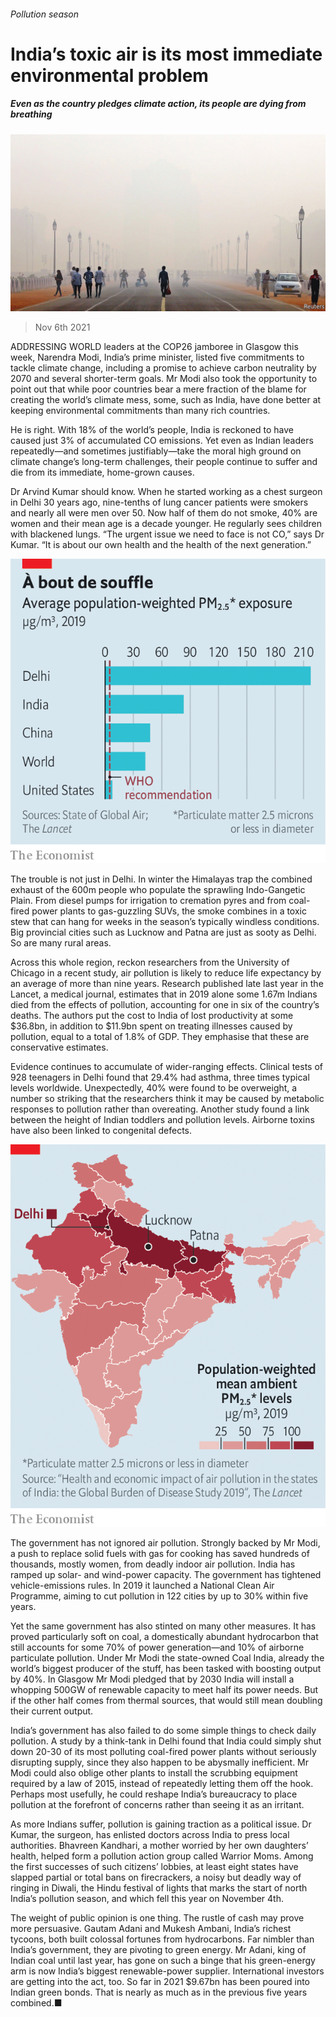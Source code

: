 ###### Pollution season

# India’s toxic air is its most immediate environmental problem 

##### Even as the country pledges climate action, its people are dying from breathing 

![image](images/20211106_ASP002_0.jpg) 

> Nov 6th 2021 

ADDRESSING WORLD leaders at the COP26 jamboree in Glasgow this week, Narendra Modi, India’s prime minister, listed five commitments to tackle climate change, including a promise to achieve carbon neutrality by 2070 and several shorter-term goals. Mr Modi also took the opportunity to point out that while poor countries bear a mere fraction of the blame for creating the world’s climate mess, some, such as India, have done better at keeping environmental commitments than many rich countries.

He is right. With 18% of the world’s people, India is reckoned to have caused just 3% of accumulated CO emissions. Yet even as Indian leaders repeatedly—and sometimes justifiably—take the moral high ground on climate change’s long-term challenges, their people continue to suffer and die from its immediate, home-grown causes.


Dr Arvind Kumar should know. When he started working as a chest surgeon in Delhi 30 years ago, nine-tenths of lung cancer patients were smokers and nearly all were men over 50. Now half of them do not smoke, 40% are women and their mean age is a decade younger. He regularly sees children with blackened lungs. “The urgent issue we need to face is not CO,” says Dr Kumar. “It is about our own health and the health of the next generation.”

![image](images/20211106_ASC014.png) 


The trouble is not just in Delhi. In winter the Himalayas trap the combined exhaust of the 600m people who populate the sprawling Indo-Gangetic Plain. From diesel pumps for irrigation to cremation pyres and from coal-fired power plants to gas-guzzling SUVs, the smoke combines in a toxic stew that can hang for weeks in the season’s typically windless conditions. Big provincial cities such as Lucknow and Patna are just as sooty as Delhi. So are many rural areas.

Across this whole region, reckon researchers from the University of Chicago in a recent study, air pollution is likely to reduce life expectancy by an average of more than nine years. Research published late last year in the Lancet, a medical journal, estimates that in 2019 alone some 1.67m Indians died from the effects of pollution, accounting for one in six of the country’s deaths. The authors put the cost to India of lost productivity at some $36.8bn, in addition to $11.9bn spent on treating illnesses caused by pollution, equal to a total of 1.8% of GDP. They emphasise that these are conservative estimates.

Evidence continues to accumulate of wider-ranging effects. Clinical tests of 928 teenagers in Delhi found that 29.4% had asthma, three times typical levels worldwide. Unexpectedly, 40% were found to be overweight, a number so striking that the researchers think it may be caused by metabolic responses to pollution rather than overeating. Another study found a link between the height of Indian toddlers and pollution levels. Airborne toxins have also been linked to congenital defects.

![image](images/20211106_ASM910.png) 


The government has not ignored air pollution. Strongly backed by Mr Modi, a push to replace solid fuels with gas for cooking has saved hundreds of thousands, mostly women, from deadly indoor air pollution. India has ramped up solar- and wind-power capacity. The government has tightened vehicle-emissions rules. In 2019 it launched a National Clean Air Programme, aiming to cut pollution in 122 cities by up to 30% within five years.

Yet the same government has also stinted on many other measures. It has proved particularly soft on coal, a domestically abundant hydrocarbon that still accounts for some 70% of power generation—and 10% of airborne particulate pollution. Under Mr Modi the state-owned Coal India, already the world’s biggest producer of the stuff, has been tasked with boosting output by 40%. In Glasgow Mr Modi pledged that by 2030 India will install a whopping 500GW of renewable capacity to meet half its power needs. But if the other half comes from thermal sources, that would still mean doubling their current output.

India’s government has also failed to do some simple things to check daily pollution. A study by a think-tank in Delhi found that India could simply shut down 20-30 of its most polluting coal-fired power plants without seriously disrupting supply, since they also happen to be abysmally inefficient. Mr Modi could also oblige other plants to install the scrubbing equipment required by a law of 2015, instead of repeatedly letting them off the hook. Perhaps most usefully, he could reshape India’s bureaucracy to place pollution at the forefront of concerns rather than seeing it as an irritant.

As more Indians suffer, pollution is gaining traction as a political issue. Dr Kumar, the surgeon, has enlisted doctors across India to press local authorities. Bhavreen Kandhari, a mother worried by her own daughters’ health, helped form a pollution action group called Warrior Moms. Among the first successes of such citizens’ lobbies, at least eight states have slapped partial or total bans on firecrackers, a noisy but deadly way of ringing in Diwali, the Hindu festival of lights that marks the start of north India’s pollution season, and which fell this year on November 4th.

The weight of public opinion is one thing. The rustle of cash may prove more persuasive. Gautam Adani and Mukesh Ambani, India’s richest tycoons, both built colossal fortunes from hydrocarbons. Far nimbler than India’s government, they are pivoting to green energy. Mr Adani, king of Indian coal until last year, has gone on such a binge that his green-energy arm is now India’s biggest renewable-power supplier. International investors are getting into the act, too. So far in 2021 $9.67bn has been poured into Indian green bonds. That is nearly as much as in the previous five years combined.■

